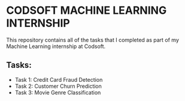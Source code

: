 
# CODSOFT MACHINE LEARNING INTERNSHIP

This repository contains all of the tasks that I completed as part of my Machine Learning internship at Codsoft.

## Tasks:

* Task 1: Credit Card Fraud Detection
* Task 2: Customer Churn Prediction
* Task 3: Movie Genre Classification

